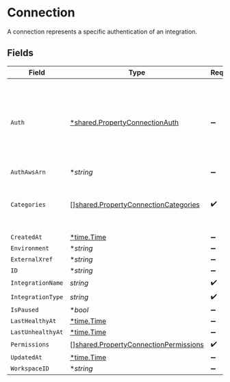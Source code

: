 # Connection

A connection represents a specific authentication of an integration.


## Fields

| Field                                                                                                 | Type                                                                                                  | Required                                                                                              | Description                                                                                           |
| ----------------------------------------------------------------------------------------------------- | ----------------------------------------------------------------------------------------------------- | ----------------------------------------------------------------------------------------------------- | ----------------------------------------------------------------------------------------------------- |
| `Auth`                                                                                                | [*shared.PropertyConnectionAuth](../../../pkg/models/shared/propertyconnectionauth.md)                | :heavy_minus_sign:                                                                                    | An authentication object that represents a specific authorized user's connection to an integration.   |
| `AuthAwsArn`                                                                                          | **string*                                                                                             | :heavy_minus_sign:                                                                                    | N/A                                                                                                   |
| `Categories`                                                                                          | [][shared.PropertyConnectionCategories](../../../pkg/models/shared/propertyconnectioncategories.md)   | :heavy_check_mark:                                                                                    | The Integration categories that this connection supports                                              |
| `CreatedAt`                                                                                           | [*time.Time](https://pkg.go.dev/time#Time)                                                            | :heavy_minus_sign:                                                                                    | N/A                                                                                                   |
| `Environment`                                                                                         | **string*                                                                                             | :heavy_minus_sign:                                                                                    | N/A                                                                                                   |
| `ExternalXref`                                                                                        | **string*                                                                                             | :heavy_minus_sign:                                                                                    | N/A                                                                                                   |
| `ID`                                                                                                  | **string*                                                                                             | :heavy_minus_sign:                                                                                    | N/A                                                                                                   |
| `IntegrationName`                                                                                     | *string*                                                                                              | :heavy_check_mark:                                                                                    | N/A                                                                                                   |
| `IntegrationType`                                                                                     | *string*                                                                                              | :heavy_check_mark:                                                                                    | N/A                                                                                                   |
| `IsPaused`                                                                                            | **bool*                                                                                               | :heavy_minus_sign:                                                                                    | N/A                                                                                                   |
| `LastHealthyAt`                                                                                       | [*time.Time](https://pkg.go.dev/time#Time)                                                            | :heavy_minus_sign:                                                                                    | N/A                                                                                                   |
| `LastUnhealthyAt`                                                                                     | [*time.Time](https://pkg.go.dev/time#Time)                                                            | :heavy_minus_sign:                                                                                    | N/A                                                                                                   |
| `Permissions`                                                                                         | [][shared.PropertyConnectionPermissions](../../../pkg/models/shared/propertyconnectionpermissions.md) | :heavy_check_mark:                                                                                    | N/A                                                                                                   |
| `UpdatedAt`                                                                                           | [*time.Time](https://pkg.go.dev/time#Time)                                                            | :heavy_minus_sign:                                                                                    | N/A                                                                                                   |
| `WorkspaceID`                                                                                         | **string*                                                                                             | :heavy_minus_sign:                                                                                    | N/A                                                                                                   |